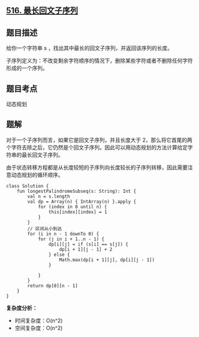 ## [516. 最长回文子序列](https://leetcode.cn/problems/longest-palindromic-subsequence/description/)

## 题目描述

给你一个字符串 s ，找出其中最长的回文子序列，并返回该序列的长度。

子序列定义为：不改变剩余字符顺序的情况下，删除某些字符或者不删除任何字符形成的一个序列。

## 题目考点

动态规划

## 题解
 
对于一个子序列而言，如果它是回文子序列，并且长度大于 2，那么将它首尾的两个字符去除之后，它仍然是个回文子序列。因此可以用动态规划的方法计算给定字符串的最长回文子序列。

由于状态转移方程都是从长度较短的子序列向长度较长的子序列转移，因此需要注意动态规划的循环顺序。

```
class Solution {
    fun longestPalindromeSubseq(s: String): Int {
        val n = s.length
        val dp = Array(n) { IntArray(n) }.apply {
            for (index in 0 until n) {
                this[index][index] = 1
            }
        }
        // 区间从小到达
        for (i in n - 1 downTo 0) {
            for (j in i + 1..n - 1) {
                dp[i][j] = if (s[i] == s[j]) {
                    dp[i + 1][j - 1] + 2
                } else {
                    Math.max(dp[i + 1][j], dp[i][j - 1])
                }

            }
        }
        return dp[0][n - 1]
    }
}
```

**复杂度分析：**

- 时间复杂度：O(n^2)
- 空间复杂度：O(n^2) 
